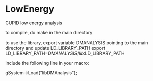 # LowEnergy
CUPID low energy analysis

to compile, do make in the main directory

to use the library, export variable DMANALYSIS pointing to the main directory and update LD_LIBRARY_PATH
export LD_LIBRARY_PATH=$DMANALYSIS/lib:$LD_LIBRARY_PATH

include the following line in your macro:

gSystem->Load("libDMAnalysis");
